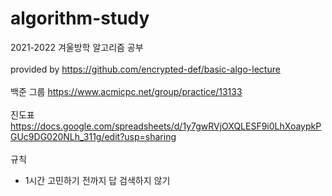 # algorithm-study
2021-2022 겨울방학 알고리즘 공부<br><br>
provided by https://github.com/encrypted-def/basic-algo-lecture<br><br>
백준 그룹 https://www.acmicpc.net/group/practice/13133<br><br>
진도표 https://docs.google.com/spreadsheets/d/1y7gwRVjOXQLESF9i0LhXoaypkPGUc9DG020NLh_311g/edit?usp=sharing<br><br>
규칙
- 1시간 고민하기 전까지 답 검색하지 않기
